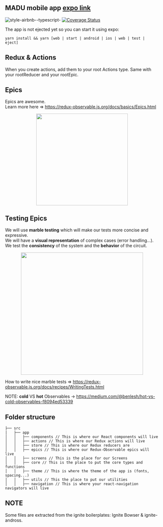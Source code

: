 ## MADU mobile app [expo link](https://expo.io/@ayshiff/madu)
![style-airbnb--typescript-](https://img.shields.io/badge/code%20style-airbnb--typescript-blue)
[![Coverage Status](https://coveralls.io/repos/github/ayshiff/madu_app/badge.svg?branch=master)](https://coveralls.io/github/ayshiff/madu_app?branch=master)

The app is not ejected yet so you can start it using expo:

```
yarn install && yarn [web | start | android | ios | web | test | eject]
```

## Redux & Actions

When you create actions, add them to your root Actions type.
Same with your rootReducer and your rootEpic.

## Epics

Epics are awesome.   
Learn more here => https://redux-observable.js.org/docs/basics/Epics.html

<div align="center">
<img height="300" src="https://miro.medium.com/max/1400/1*6a8luEwhNAzfsxDja_3sAA.png" >
</div>

## Testing Epics

We will use **marble testing** which will make our tests more concise and expressive.   
We will have a **visual representation** of complex cases (error handling...).   
We test the **consistency** of the system and the **behavior** of the circuit.

<div align="center">
<img height="400" src="https://miro.medium.com/max/2000/1*5LpZWsaLnP2vXm78CqjtVA.jpeg" >
</div>

How to write nice marble tests => https://redux-observable.js.org/docs/recipes/WritingTests.html

NOTE: **cold** VS **hot** Observables -> https://medium.com/@benlesh/hot-vs-cold-observables-f8094ed53339

## Folder structure

```
├── src
|   ├── app
│   │   ├── components // This is where our React components will live
│   │   ├── actions // This is where our Redux actions will live
│   │   ├── store // This is where our Redux reducers are
│   │   ├── epics // This is where our Redux-Observable epics will live
│   │   ├── screens // This is the place for our Screens
│   │   ├── core // This is the place to put the core types and functions
│   │   ├── theme // This is where the theme of the app is (fonts, spacing...)
│   │   ├── utils // This the place to put our utilities
│   │   ├── navigation // This is where your react-navigation navigators will live
```


## NOTE

Some files are extracted from the ignite boilerplates: Ignite Bowser & ignite-andross.